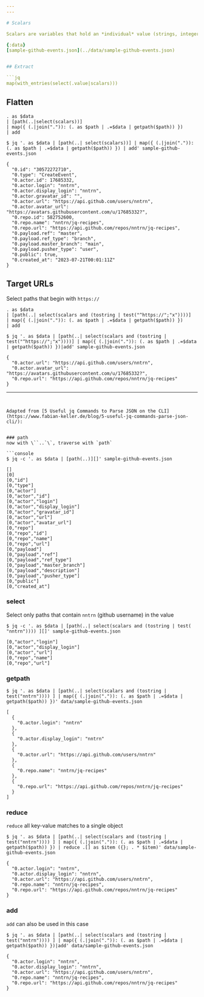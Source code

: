 ```yaml
---
---

# Scalars

Scalars are variables that hold an *individual* value (strings, integers, and booleans). If it's not an object or array &mdash; it's most likely a scalar

{:data}
[sample-github-events.json](../data/sample-github-events.json)


## Extract

```jq
map(with_entries(select(.value|scalars)))
```

## Flatten

```jq
. as $data
| [path(..|select(scalars))]
| map({ (.|join(".")): (. as $path | .=$data | getpath($path)) })
| add
```

```console
$ jq '. as $data | [path(..| select(scalars))] | map({ (.|join(".")): (. as $path | .=$data | getpath($path)) }) | add' sample-github-events.json

{
  "0.id": "30572272710",
  "0.type": "CreateEvent",
  "0.actor.id": 17685332,
  "0.actor.login": "nntrn",
  "0.actor.display_login": "nntrn",
  "0.actor.gravatar_id": "",
  "0.actor.url": "https://api.github.com/users/nntrn",
  "0.actor.avatar_url": "https://avatars.githubusercontent.com/u/17685332?",
  "0.repo.id": 582752600,
  "0.repo.name": "nntrn/jq-recipes",
  "0.repo.url": "https://api.github.com/repos/nntrn/jq-recipes",
  "0.payload.ref": "master",
  "0.payload.ref_type": "branch",
  "0.payload.master_branch": "main",
  "0.payload.pusher_type": "user",
  "0.public": true,
  "0.created_at": "2023-07-21T00:01:11Z"
}
```

## Target URLs

Select paths that begin with `https://`

```jq
. as $data
| [path(..| select(scalars and (tostring | test("^https://";"x"))))]
| map({ (.|join(".")): (. as $path | .=$data | getpath($path)) })
| add
```

```console
$ jq '. as $data | [path(..| select(scalars and (tostring | test("^https://";"x"))))] | map({ (.|join(".")): (. as $path | .=$data | getpath($path)) })|add' sample-github-events.json

{
  "0.actor.url": "https://api.github.com/users/nntrn",
  "0.actor.avatar_url": "https://avatars.githubusercontent.com/u/17685332?",
  "0.repo.url": "https://api.github.com/repos/nntrn/jq-recipes"
}
```

---
```


Adapted from [5 Useful jq Commands to Parse JSON on the CLI](https://www.fabian-keller.de/blog/5-useful-jq-commands-parse-json-cli/):


### path
now with \``..`\`, traverse with `path`

```console
$ jq -c '. as $data | [path(..)][]' sample-github-events.json

[]
[0]
[0,"id"]
[0,"type"]
[0,"actor"]
[0,"actor","id"]
[0,"actor","login"]
[0,"actor","display_login"]
[0,"actor","gravatar_id"]
[0,"actor","url"]
[0,"actor","avatar_url"]
[0,"repo"]
[0,"repo","id"]
[0,"repo","name"]
[0,"repo","url"]
[0,"payload"]
[0,"payload","ref"]
[0,"payload","ref_type"]
[0,"payload","master_branch"]
[0,"payload","description"]
[0,"payload","pusher_type"]
[0,"public"]
[0,"created_at"]
```

### select
Select only paths that contain `nntrn` (github username) in the value

```console
$ jq -c '. as $data | [path(..| select(scalars and (tostring | test( "nntrn")))) ][]' sample-github-events.json

[0,"actor","login"]
[0,"actor","display_login"]
[0,"actor","url"]
[0,"repo","name"]
[0,"repo","url"]
```

### getpath

```console
$ jq '. as $data | [path(..| select(scalars and (tostring | test("nntrn")))) ] | map({ (.|join(".")): (. as $path | .=$data | getpath($path)) })' data/sample-github-events.json

[
  {
    "0.actor.login": "nntrn"
  },
  {
    "0.actor.display_login": "nntrn"
  },
  {
    "0.actor.url": "https://api.github.com/users/nntrn"
  },
  {
    "0.repo.name": "nntrn/jq-recipes"
  },
  {
    "0.repo.url": "https://api.github.com/repos/nntrn/jq-recipes"
  }
]
```

### reduce
`reduce` all key-value matches to a single object

```console
$ jq '. as $data | [path(..| select(scalars and (tostring | test("nntrn")))) ] | map({ (.|join(".")): (. as $path | .=$data | getpath($path)) }) | reduce .[] as $item ({}; . * $item)' data/sample-github-events.json

{
  "0.actor.login": "nntrn",
  "0.actor.display_login": "nntrn",
  "0.actor.url": "https://api.github.com/users/nntrn",
  "0.repo.name": "nntrn/jq-recipes",
  "0.repo.url": "https://api.github.com/repos/nntrn/jq-recipes"
}
```

### add
`add` can also be used in this case

```console
$ jq '. as $data | [path(..| select(scalars and (tostring | test("nntrn")))) ] | map({ (.|join(".")): (. as $path | .=$data | getpath($path)) })|add' data/sample-github-events.json

{
  "0.actor.login": "nntrn",
  "0.actor.display_login": "nntrn",
  "0.actor.url": "https://api.github.com/users/nntrn",
  "0.repo.name": "nntrn/jq-recipes",
  "0.repo.url": "https://api.github.com/repos/nntrn/jq-recipes"
}
````
